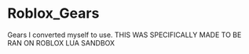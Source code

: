 # Roblox_Gears
Gears I converted myself to use. THIS WAS SPECIFICALLY MADE TO BE RAN ON ROBLOX LUA SANDBOX
